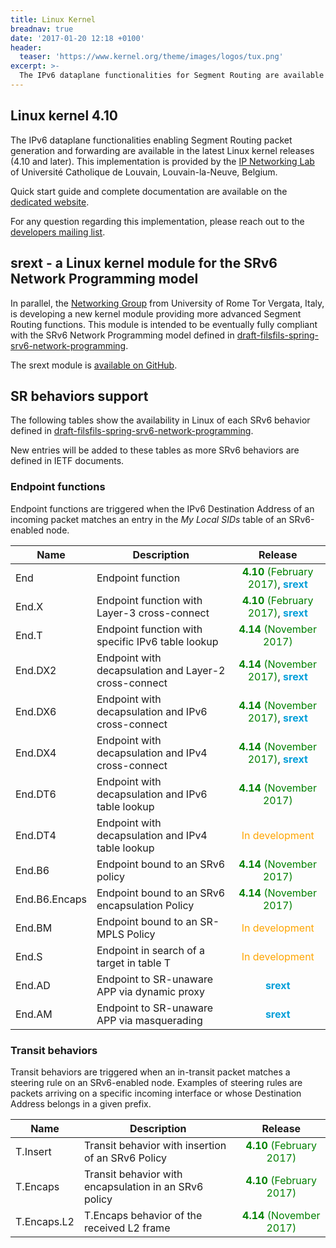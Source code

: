 ```yaml
---
title: Linux Kernel
breadnav: true
date: '2017-01-20 12:18 +0100'
header:
  teaser: 'https://www.kernel.org/theme/images/logos/tux.png'
excerpt: >-
  The IPv6 dataplane functionalities for Segment Routing are available in the Linux Kernel. Find out how to start using SR on any Linux host.
---
```


## Linux kernel 4.10

The IPv6 dataplane functionalities enabling Segment Routing packet generation and forwarding are available in the latest Linux kernel releases (4.10 and later). This implementation is provided by the [IP Networking Lab](https://inl.info.ucl.ac.be) of Université Catholique de Louvain, Louvain-la-Neuve, Belgium.

Quick start guide and complete documentation are available on the [dedicated website](http://www.segment-routing.org/).

For any question regarding this implementation, please reach out to the [developers mailing list](https://sympa-2.sipr.ucl.ac.be/sympa/info/sr6-dev).


## srext - a Linux kernel module for the SRv6 Network Programming model

In parallel, the [Networking Group](http://netgroup.uniroma2.it) from University of Rome Tor Vergata, Italy, is developing a new kernel module providing more advanced Segment Routing functions. This module is intended to be eventually fully compliant with the SRv6 Network Programming model defined in [draft-filsfils-spring-srv6-network-programming](https://datatracker.ietf.org/doc/draft-filsfils-spring-srv6-network-programming/).

The srext module is [available on GitHub](https://netgroup.github.io/SRv6-net-prog/).

## SR behaviors support

The following tables show the availability in Linux of each SRv6 behavior defined in [draft-filsfils-spring-srv6-network-programming](https://datatracker.ietf.org/doc/draft-filsfils-spring-srv6-network-programming/).

New entries will be added to these tables as more SRv6 behaviors are defined in IETF documents.

### Endpoint functions

Endpoint functions are triggered when the IPv6 Destination Address of an incoming packet matches an entry in the _My Local SIDs_ table of an SRv6-enabled node.

| Name | Description | Release |
| ---- | ----------- | :-----: |
| End | Endpoint function | <span style="color:green">**4.10** (February 2017)</span>, <span style="color:#049FD9">**srext**</span> |
| End.X | Endpoint function with Layer-3 cross-connect | <span style="color:green">**4.10** (February 2017)</span>, <span style="color:#049FD9">**srext**</span> |
| End.T | Endpoint function with specific IPv6 table lookup | <span style="color:green">**4.14** (November 2017)</span> |
| End.DX2 | Endpoint with decapsulation and Layer-2 cross-connect | <span style="color:green">**4.14** (November 2017)</span>, <span style="color:#049FD9">**srext**</span> |
| End.DX6 | Endpoint with decapsulation and IPv6 cross-connect | <span style="color:green">**4.14** (November 2017)</span>, <span style="color:#049FD9">**srext**</span> |
| End.DX4 | Endpoint with decapsulation and IPv4 cross-connect | <span style="color:green">**4.14** (November 2017)</span>, <span style="color:#049FD9">**srext**</span> |
| End.DT6 | Endpoint with decapsulation and IPv6 table lookup | <span style="color:green">**4.14** (November 2017)</span> |
| End.DT4 | Endpoint with decapsulation and IPv4 table lookup | <span style="color:orange">In development</span> |
| End.B6 | Endpoint bound to an SRv6 policy | <span style="color:green">**4.14** (November 2017)</span> |
| End.B6.Encaps | Endpoint bound to an SRv6 encapsulation Policy | <span style="color:green">**4.14** (November 2017)</span> |
| End.BM | Endpoint bound to an SR-MPLS Policy | <span style="color:orange">In development</span> |
| End.S | Endpoint in search of a target in table T | <span style="color:orange">In development</span> |
| End.AD | Endpoint to SR-unaware APP via dynamic proxy | <span style="color:#049FD9">**srext**</span> |
| End.AM | Endpoint to SR-unaware APP via masquerading | <span style="color:#049FD9">**srext**</span> |

### Transit behaviors

Transit behaviors are triggered when an in-transit packet matches a steering
rule on an SRv6-enabled node. Examples of steering rules are packets arriving on
a specific incoming interface or whose Destination Address belongs in a given
prefix.

| Name | Description | Release |
| ---- | ----------- | :-----: |
| T.Insert | Transit behavior with insertion of an SRv6 Policy | <span style="color:green">**4.10** (February 2017)</span> |
| T.Encaps | Transit behavior with encapsulation in an SRv6 policy | <span style="color:green">**4.10** (February 2017)</span> |
| T.Encaps.L2 | T.Encaps behavior of the received L2 frame | <span style="color:green">**4.14** (November 2017)</span> |
